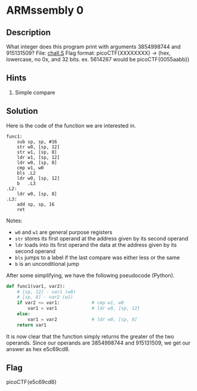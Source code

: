 # ARMssembly 0

## Description

What integer does this program print with arguments 3854998744 and 915131509? File: [chall.S](https://mercury.picoctf.net/static/b3b17204c7ce77f184a397c4fae4a35b/chall.S) Flag format: picoCTF{XXXXXXXX} -> (hex, lowercase, no 0x, and 32 bits. ex. 5614267 would be picoCTF{0055aabb})

## Hints

1. Simple compare

## Solution

Here is the code of the function we are interested in.

```arm
func1:
	sub	sp, sp, #16
	str	w0, [sp, 12]
	str	w1, [sp, 8]
	ldr	w1, [sp, 12]
	ldr	w0, [sp, 8]
	cmp	w1, w0
	bls	.L2
	ldr	w0, [sp, 12]
	b	.L3
.L2:
	ldr	w0, [sp, 8]
.L3:
	add	sp, sp, 16
	ret
```

Notes:
- `w0` and `w1` are general purpose registers
- `str` stores its first operand at the address given by its second operand
- `ldr` loads into its first operand the data at the address given by its second operand
- `bls` jumps to a label if the last compare was either less or the same
- `b` is an unconditional jump

After some simplifying, we have the following pseudocode (Python).

```python
def func1(var1, var2):
    # [sp, 12] - var1 (w0)
    # [sp, 8] - var2 (w1)
    if var2 <= var1:            # cmp w1, w0
        var1 = var1             # ldr w0, [sp, 12]
    else:
        var1 = var2             # ldr w0, [sp, 8]
    return var1
```

It is now clear that the function simply returns the greater of the two operands. Since our operands are 3854998744 and 915131509, we get our answer as hex e5c69cd8.

## Flag

picoCTF{e5c69cd8}
